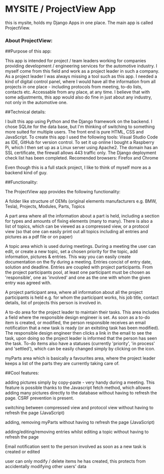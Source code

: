 # MYSITE / ProjectView App

this is mysite, holds my Django Apps in one place. The main app is called ProjectView.

### About ProjectView:

##Purpose of this app:

This app is intended for project / team leaders working for companies providing development / engineering services for the automotive industry. I myself come from this field and work as a project leader in such a company. As a project leader I was always missing a tool such as this app. I needed a kind of digital control panel, where I would have all the information from all projects in one place - including protocols from meeting, to-do lists, contacts etc. Accessable from any place, at any time. I believe that with some adjustments, this app would also do fine in just about any industry, not only in the automotive one.

##Technical details:

I built this app using Python and the Django framework on the backend. I chose SQLite for the data base, but I'm thinking of switching to something more suited for multiple users. The front end is pure HTML, CSS and JavaScript. To create this app I used the following tools: Visual Studio Code as IDE, GitHub for version control. To set it up online I bought a Raspberry Pi, which I then set up as a Linux server using Apache2. The domain has an SSL certificate, the firewall allows 443 traffic only. The Django deployment check list has been completed. Recomended browsers: Firefox and Chrome

Even though this is a full stack project, I like to think of myself more as a backend kind of guy.

##Functionality:

The ProjectView app provides the following functionality:

A folder like structure of OEMs (original elements manufacturers e.g. BMW, Tesla), Projects, Modules, Parts, Topics

A part area where all the information about a part is held, including a section for types and amounts of fixing elements (many to many). There is also a list of topics, which can be viewed as a compressed view, or a protocol view (so that one can easily print out all topics including all entries and pictures as a pdf file or on paper)

A topic area which is used during meetings. During a meeting the user can edit, or create a new topic, set a chosen priority for the topic, add information, pictures & entries. This way you can easily create documentation on the fly during a meeting. Entries concist of entry date, solution and deadline. Entries are coupled with project participants. From the project participants pool, at least one participant must be chosen as 'responsible', one as 'involved' and one as the one with whom the given entry was agreed with.

A project participant area, where all information about all the project participants is held e.g. for whom the participant works, his job title, contact details, list of projects this person is involved in.

A to-do area for the project leader to maintain their tasks. This area includes a field where the responsible design engineer is set. As soon as a to-do item is created, or modified, the person responsible receives an email notification that a new task is ready (or an exitsting task has been modified). The responsible design engineer then clicks a link in the email to see the task, upon doing so the project leader is informed that the person has seen the task. To-do items also have a statuses (currently 'priority', 'in process' and 'settled'), which can be easily changed simply by clicking on the icon.

myParts area which is basically a favourites area, where the project leader keeps a list of the parts they are currently taking care of.

##Cool features:

adding pictures simply by copy-paste - very handy during a meeting. This feature is possible thanks to the Javascript fetch method, which allowes adding many pictures directly to the database without having to refresh the page. CSRF prevention is present.

switching between compressed view and protocol view without having to refresh the page (JavaScript)

adding, removing myParts without having to refresh the page (JavaScript)

adding/editing/removing entries whilst editing a topic without having to refresh the page

Email notification sent to the person involved as soon as a new task is created or edited

user can only modify / delete items he has created, this protects from accidentally modifying other users' data
